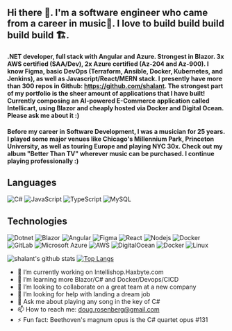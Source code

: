 ## Hi there 👋. I'm a software engineer who came from a career in music🎷. I love to build build build build build 🏗️. 
<!-- #### Presently working on an AI-powered E-Commerce application with my buddy Joao Matos, composed in Blazor, deployed via Docker Container here: http://intellishop.haxbyte.com. -->

#### .NET developer, full stack with Angular and Azure. Strongest in Blazor. 3x AWS certified (SAA/Dev), 2x Azure certified (Az-204 and Az-900). I know Figma, basic DevOps (Terraform, Ansible, Docker, Kubernetes, and Jenkins), as well as Javascript/React/MERN stack. I presently have more than 300 repos in Github: https://github.com/shalant. The strongest part of my portfolio is the sheer amount of applications that I have built! Currently composing an AI-powered E-Commerce application called Intellicart, using Blazor and cheaply hosted via Docker and Digital Ocean. Please ask me about it :)

#### Before my career in Software Development, I was a musician for 25 years. I played some major venues like Chicago's Millennium Park, Princeton University, as well as touring Europe and playing NYC 30x. Check out my album "Better Than TV" wherever music can be purchased. I continue playing professionally :)
<!-- #### My most recent position was at an AI company 🤖 creating frontends for Dotnet applications (Blazor, MVC). I worked with the team to refactor a customer portal, create an admin portal from scratch, produce a functional application for a fortune 100 company, and an AI-powered chatbot. The last project was for a top national law firm that requested a custom application to help sort through a litigants in a class-action lawsuit. Our application made it possible to enter a chat prompt into a tablet, and discover whether or not the person met the requirements. Additionally, the app supplied the documents that supported the conclusion.
#### I have also worked for a medium-sized manufacturing firm and a B2B marketing company. As of January, 2025, I am looking for a new role. -->

## Languages

![C#](https://custom-icon-badges.demolab.com/badge/C%23-%23239120.svg?logo=cshrp&logoColor=white)
![JavaScript](https://img.shields.io/badge/-JavaScript-000?&logo=JavaScript)
![TypeScript](https://img.shields.io/badge/-TypeScript-000?&logo=TypeScript)
![MySQL](https://img.shields.io/badge/MySQL-4479A1?logo=mysql&logoColor=fff)

## Technologies

![Dotnet](https://img.shields.io/badge/-Dotnet-000?&logo=Dotnet&logoColor=F90)
![Blazor](https://img.shields.io/badge/Blazor-512BD4?logo=blazor&logoColor=fff)
![Angular](https://img.shields.io/badge/-Angular-black?style=flat-square&logo=angular)
![Figma](https://img.shields.io/badge/Figma-F24E1E?logo=figma&logoColor=white)
![React](https://img.shields.io/badge/-React-black?style=flat-square&logo=react)
![Nodejs](https://img.shields.io/badge/-Nodejs-black?style=flat-square&logo=Node.js)
![Docker](https://img.shields.io/badge/-Docker-black?style=flat-square&logo=docker)
![GitLab](https://img.shields.io/badge/-GitLab-FCA121?style=flat-square&logo=gitlab)
![Microsoft Azure](https://custom-icon-badges.demolab.com/badge/Microsoft%20Azure-0089D6?logo=msazure&logoColor=white)
![AWS](https://img.shields.io/badge/AWS-%23FF9900.svg?logo=amazon-web-services&logoColor=white)
![DigitalOcean](https://img.shields.io/badge/-Digital%20Ocean-darkblue?style=flat-square&logo=digitalocean)
![Docker](https://img.shields.io/badge/-Docker-000?&logo=Docker)
![Linux](https://img.shields.io/badge/Linux-FCC624?logo=linux&logoColor=black)

![shalant's github stats](https://github-readme-stats.vercel.app/api?username=shalant)
[![Top Langs](https://github-readme-stats.vercel.app/api/top-langs/?username=shalant)](https://github.com/shalant/github-readme-stats)


<!--
**shalant/shalant** is a ✨ _special_ ✨ repository because its `README.md` (this file) appears on your GitHub profile.

Here are some ideas to get you started:
-->
- 🔭 I’m currently working on Intellishop.Haxbyte.com
- 🌱 I’m learning more Blazor/C# and Docker/Devops/CICD
- 👯 I’m looking to collaborate on a great team at a new company
- 🤔 I’m looking for help with landing a dream job
- 💬 Ask me about playing any song in the key of C#
- 📫 How to reach me: doug.rosenberg@gmail.com
- ⚡ Fun fact: Beethoven's magnum opus is the C# quartet opus #131

